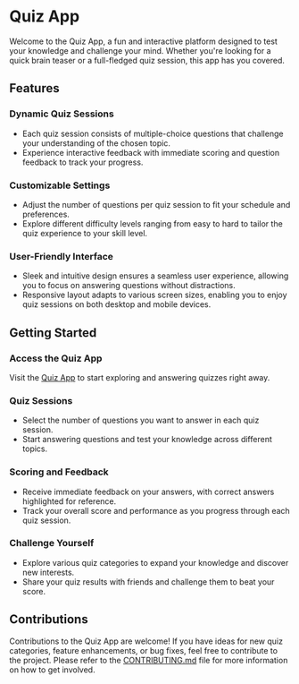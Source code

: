 # Quiz App

Welcome to the Quiz App, a fun and interactive platform designed to test your knowledge and challenge your mind. Whether you're looking for a quick brain teaser or a full-fledged quiz session, this app has you covered.

## Features

### Dynamic Quiz Sessions
- Each quiz session consists of multiple-choice questions that challenge your understanding of the chosen topic.
- Experience interactive feedback with immediate scoring and question feedback to track your progress.

### Customizable Settings
- Adjust the number of questions per quiz session to fit your schedule and preferences.
- Explore different difficulty levels ranging from easy to hard to tailor the quiz experience to your skill level.

### User-Friendly Interface
- Sleek and intuitive design ensures a seamless user experience, allowing you to focus on answering questions without distractions.
- Responsive layout adapts to various screen sizes, enabling you to enjoy quiz sessions on both desktop and mobile devices.

## Getting Started

### Access the Quiz App
Visit the [Quiz App](https://react-project-quizapp.vercel.app/) to start exploring and answering quizzes right away.

### Quiz Sessions
- Select the number of questions you want to answer in each quiz session.
- Start answering questions and test your knowledge across different topics.

### Scoring and Feedback
- Receive immediate feedback on your answers, with correct answers highlighted for reference.
- Track your overall score and performance as you progress through each quiz session.

### Challenge Yourself
- Explore various quiz categories to expand your knowledge and discover new interests.
- Share your quiz results with friends and challenge them to beat your score.

## Contributions

Contributions to the Quiz App are welcome! If you have ideas for new quiz categories, feature enhancements, or bug fixes, feel free to contribute to the project. Please refer to the [CONTRIBUTING.md](CONTRIBUTING.md) file for more information on how to get involved.

